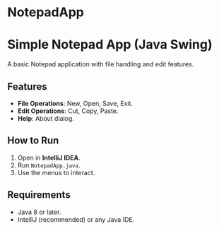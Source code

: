 # NotepadApp
# Simple Notepad App (Java Swing)

A basic Notepad application with file handling and edit features.

## Features
- **File Operations**: New, Open, Save, Exit.
- **Edit Operations**: Cut, Copy, Paste.
- **Help**: About dialog.

## How to Run
1. Open in **IntelliJ IDEA**.
2. Run `NotepadApp.java`.
3. Use the menus to interact.

## Requirements
- Java 8 or later.
- IntelliJ (recommended) or any Java IDE.
